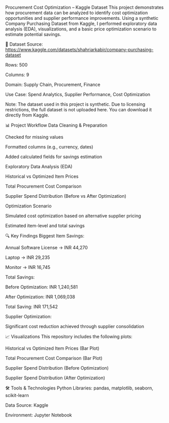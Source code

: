 Procurement Cost Optimization – Kaggle Dataset
This project demonstrates how procurement data can be analyzed to identify cost optimization opportunities and supplier performance improvements. Using a synthetic Company Purchasing Dataset from Kaggle, I performed exploratory data analysis (EDA), visualizations, and a basic price optimization scenario to estimate potential savings.

📂 Dataset
Source: https://www.kaggle.com/datasets/shahriarkabir/company-purchasing-dataset

Rows: 500

Columns: 9

Domain: Supply Chain, Procurement, Finance

Use Case: Spend Analytics, Supplier Performance, Cost Optimization

Note: The dataset used in this project is synthetic. Due to licensing restrictions, the full dataset is not uploaded here. You can download it directly from Kaggle.

📊 Project Workflow
Data Cleaning & Preparation

Checked for missing values

Formatted columns (e.g., currency, dates)

Added calculated fields for savings estimation

Exploratory Data Analysis (EDA)

Historical vs Optimized Item Prices

Total Procurement Cost Comparison

Supplier Spend Distribution (Before vs After Optimization)

Optimization Scenario

Simulated cost optimization based on alternative supplier pricing

Estimated item-level and total savings

🔍 Key Findings
Biggest Item Savings:

Annual Software License → INR 44,270

Laptop → INR 29,235

Monitor → INR 16,745

Total Savings:

Before Optimization: INR 1,240,581

After Optimization: INR 1,069,038

Total Saving: INR 171,542

Supplier Optimization:

Significant cost reduction achieved through supplier consolidation

📈 Visualizations
This repository includes the following plots:

Historical vs Optimized Item Prices (Bar Plot)

Total Procurement Cost Comparison (Bar Plot)

Supplier Spend Distribution (Before Optimization)

Supplier Spend Distribution (After Optimization)

🛠 Tools & Technologies
Python Libraries: pandas, matplotlib, seaborn, scikit-learn

Data Source: Kaggle

Environment: Jupyter Notebook
